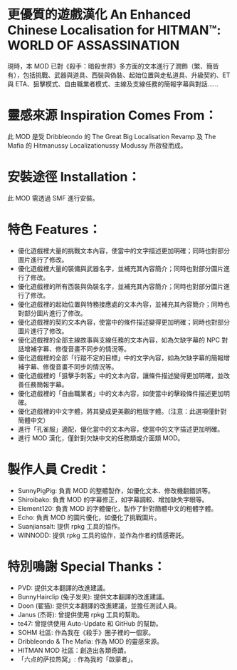 # 更優質的遊戲漢化 An Enhanced Chinese Localisation for HITMAN™: WORLD OF ASSASSINATION
現時，本 MOD 已對《殺手：暗殺世界》多方面的文本進行了潤飾（繁、簡皆有），包括挑戰、武器與道具、西裝與偽裝、起始位置與走私道具、升級契約、ET 與 ETA、狙擊模式、自由職業者模式、主線及支線任務的簡報字幕與對話……


# 靈感來源 Inspiration Comes From：
此 MOD 是受 Dribbleondo 的 The Great Big Localisation Revamp 及 The Mafia 的 Hitmanussy Localizationussy Modussy 所啟發而成。


# 安裝途徑 Installation：
此 MOD 需透過 SMF 進行安裝。


# 特色 Features：
- 優化遊戲裡大量的挑戰文本內容，使當中的文字描述更加明確；同時也對部分圖片進行了修改。
- 優化遊戲裡大量的裝備與武器名字，並補充其內容簡介；同時也對部分圖片進行了修改。
- 優化遊戲裡的所有西裝與偽裝名字，並補充其內容簡介；同時也對部分圖片進行了修改。
- 優化遊戲裡的起始位置與特務接應處的文本內容，並補充其內容簡介；同時也對部分圖片進行了修改。
- 優化遊戲裡的契約文本內容，使當中的條件描述變得更加明確；同時也對部分圖片進行了修改。
- 優化遊戲裡的全部主線故事與支線任務的文本內容，如為欠缺字幕的 NPC 對話增補字幕、修復音畫不同步的情況等。
- 優化遊戲裡的全部「行蹤不定的目標」中的文字內容，如為欠缺字幕的簡報增補字幕、修復音畫不同步的情況等。
- 優化遊戲裡的「狙擊手刺客」中的文本內容，讓條件描述變得更加明確，並改善任務簡報字幕。
- 優化遊戲裡的「自由職業者」中的文本內容，如使當中的擊殺條件描述更加明確。
- 優化遊戲裡的中文字體，將其變成更美觀的粗版字體。（注意：此選項僅針對簡體中文）
- 進行「孔雀服」適配，優化當中的文本內容，使當中的文字描述更加明確。
- 進行 MOD 漢化，僅針對欠缺中文的任務類或介面類 MOD。


# 製作人員 Credit：
- SunnyPigPig: 負責 MOD 的整體製作，如優化文本、修改機翻錯誤等。
- Shiroibako: 負責 MOD 的字幕修正，如字幕調較、增加缺失字眼等。
- Element120: 負責 MOD 的字體優化，製作了針對簡體中文的粗體字體。
- Echo: 負責 MOD 的圖片優化，如優化了挑戰圖片。
- Suanjiansalt: 提供 rpkg 工具的協作。
- WINNODD: 提供 rpkg 工具的協作，並作為作者的情感寄託。


# 特別鳴謝 Special Thanks：
- PVD: 提供文本翻譯的改進建議。
- BunnyHairclip (兔子发夹): 提供文本翻譯的改進建議。
- Doon (翟猫): 提供文本翻譯的改進建議，並擔任測試人員。
- Janus (杰哥): 曾提供使用 rpkg 工具的幫助。
- te47: 曾提供使用 Auto-Update 和 GitHub 的幫助。
- SOHM 社區: 作為我在《殺手》圈子裡的一個家。
- Dribbleondo & The Mafia: 作為 MOD 的靈感來源。
- HITMAN MOD 社區：創造出各類奇蹟。
- 「六点的萨拉热窝」: 作為我的「啟蒙者」。

